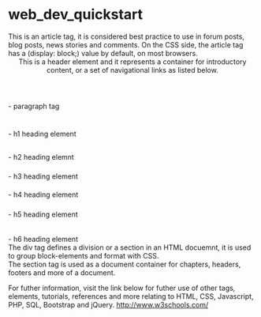 # web_dev_quickstart

<article> This is an article tag, it is considered best practice to use in forum posts, blog posts, news stories and comments. On the CSS side, the article tag has a (display: block;) value by default, on most browsers. </article> 

<header> This is a header element and it represents a container for introductory content, or a set of navigational links as listed below. </header>
<p></p> - paragraph tag
<h1></h1> - h1 heading element
<h2></h2> - h2 heading elemnt
<h3></h3> - h3 heading element
<h4></h4> - h4 heading element
<h5></h5> - h5 heading element
<h6></h6> - h6 heading element

<div> The div tag defines a division or a section in an HTML docuemnt, it is used to group block-elements and format with CSS. </div>
<section> The section tag is used as a document container for chapters, headers, footers and more of a document. </section>


For futher information, visit the link below for futher use of other tags, elements, tutorials, references and more relating to HTML, CSS, Javascript, PHP, SQL, Bootstrap and jQuery.
http://www.w3schools.com/
